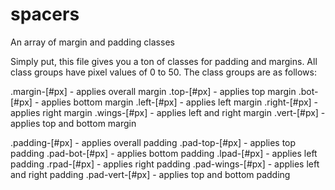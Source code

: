 # spacers
An array of margin and padding classes

Simply put, this file gives you a ton of classes for padding and margins.  All class groups have pixel values of 0 to 50.  The class groups are as follows:

.margin-[#px] - applies overall margin
.top-[#px] - applies top margin
.bot-[#px] - applies bottom margin
.left-[#px] - applies left margin
.right-[#px] - applies right margin
.wings-[#px] - applies left and right margin
.vert-[#px] - applies top and bottom margin

.padding-[#px] - applies overall padding
.pad-top-[#px] - applies top padding
.pad-bot-[#px] - applies bottom padding
.lpad-[#px] - applies left padding
.rpad-[#px] - applies right padding
.pad-wings-[#px] - applies left and right padding
.pad-vert-[#px] - applies top and bottom padding
